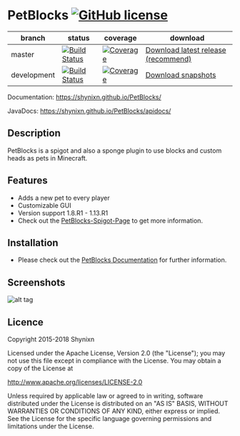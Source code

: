 # PetBlocks [![GitHub license](https://img.shields.io/badge/license-Apache%20License%202.0-blue.svg)](https://raw.githubusercontent.com/Shynixn/PetBlocks/master/LICENSE)

| branch        | status        | coverage | download |
| ------------- | ------------- | -------- | ---------| 
| master        | [![Build Status](https://travis-ci.org/Shynixn/PetBlocks.svg?branch=master)](https://travis-ci.org/Shynixn/PetBlocks)| [![Coverage](https://img.shields.io/codecov/c/github/shynixn/petblocks/master.svg)](https://codecov.io/gh/Shynixn/PetBlocks/branch/master) |[Download latest release (recommend)](https://github.com/Shynixn/PetBlocks/releases)|
| development   | [![Build Status](https://travis-ci.org/Shynixn/PetBlocks.svg?branch=development)](https://travis-ci.org/Shynixn/PetBlocks)|[![Coverage](https://img.shields.io/codecov/c/github/shynixn/petblocks/development.svg)](https://codecov.io/gh/Shynixn/PetBlocks/branch/development) | [Download snapshots](https://oss.sonatype.org/content/repositories/snapshots/com/github/shynixn/petblocks/petblocks-bukkit-plugin/) |


Documentation:  https://shynixn.github.io/PetBlocks/

JavaDocs: https://shynixn.github.io/PetBlocks/apidocs/

## Description

PetBlocks is a spigot and also a sponge plugin to use blocks and custom heads as pets in Minecraft.

## Features

* Adds a new pet to every player
* Customizable GUI 
* Version support 1.8.R1 - 1.13.R1
* Check out the [PetBlocks-Spigot-Page](https://www.spigotmc.org/resources/12056/) to get more information. 

## Installation

* Please check out the [PetBlocks Documentation](https://shynixn.github.io/PetBlocks/) for further information.

## Screenshots

![alt tag](http://www.mediafire.com/convkey/8853/81wf7uswm0xh9qgzg.jpg)

## Licence

Copyright 2015-2018 Shynixn

Licensed under the Apache License, Version 2.0 (the "License");
you may not use this file except in compliance with the License.
You may obtain a copy of the License at

   http://www.apache.org/licenses/LICENSE-2.0

Unless required by applicable law or agreed to in writing, software
distributed under the License is distributed on an "AS IS" BASIS,
WITHOUT WARRANTIES OR CONDITIONS OF ANY KIND, either express or implied.
See the License for the specific language governing permissions and
limitations under the License.